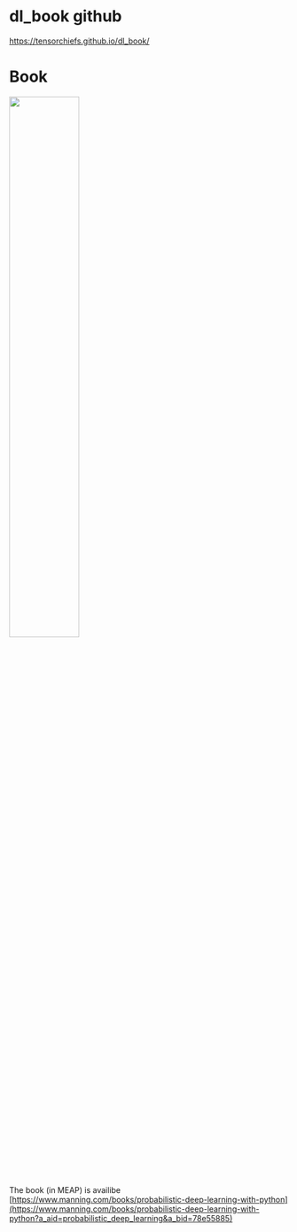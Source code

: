 # dl_book github
https://tensorchiefs.github.io/dl_book/

# Book
<img src="https://images.manning.com/720/960/resize/book/f/433a556-0816-4a6d-aa1a-6c199f368b1a/Durr-PDLP-MEAP-HI.png" width="50%">

The book (in MEAP) is availibe [https://www.manning.com/books/probabilistic-deep-learning-with-python](https://www.manning.com/books/probabilistic-deep-learning-with-python?a_aid=probabilistic_deep_learning&a_bid=78e55885)

